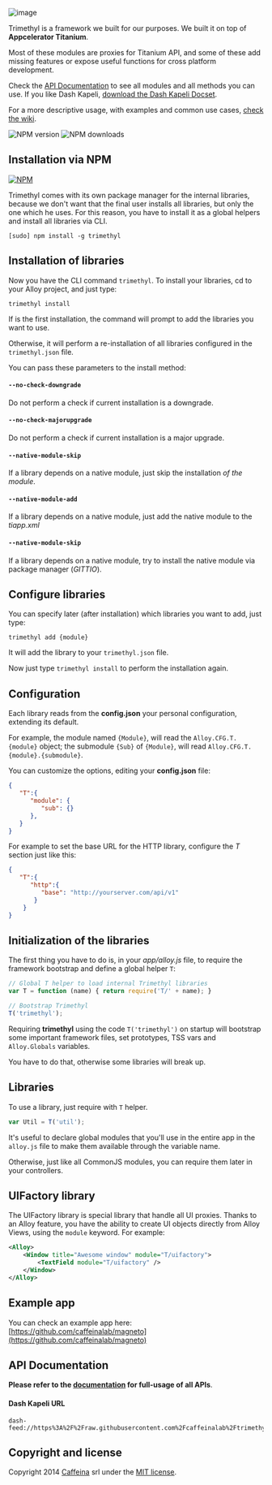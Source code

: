 ![image](logo.jpg)

Trimethyl is a framework we built for our purposes. We built it on top of **Appcelerator Titanium**.

Most of these modules are proxies for Titanium API, and some of these add missing features or expose useful functions for cross platform development.

Check the [API Documentation](http://trimethyl.github.io/trimethyl) to see all modules and all methods you can use. If you like Dash Kapeli, [download the Dash Kapeli Docset](https://github.com/trimethyl/trimethyl/blob/master/docset/Trimethyl.tgz?raw=1).

For a more descriptive usage, with examples and common use cases, [check the wiki](https://github.com/trimethyl/trimethyl/wiki).

![NPM version](https://img.shields.io/npm/dm/trimethyl.svg)
![NPM downloads](https://img.shields.io/npm/dt/trimethyl.svg)

## Installation via NPM

[![NPM](https://nodei.co/npm/trimethyl.png)](https://npmjs.org/package/trimethyl)

Trimethyl comes with its own package manager for the internal libraries, because we don't want that the final user installs all libraries, but only the one which he uses. For this reason, you have to install it as a global helpers and install all libraries via CLI.

```
[sudo] npm install -g trimethyl
```

## Installation of libraries

Now you have the CLI command `trimethyl`. To install your libraries, cd to your Alloy project, and just type:

```
trimethyl install
```

If is the first installation, the command will prompt to add the libraries you want to use. 

Otherwise, it will perform a re-installation of all libraries configured in the `trimethyl.json` file.

You can pass these parameters to the install method:

#### `--no-check-downgrade`

Do not perform a check if current installation is a downgrade.

#### `--no-check-majorupgrade`

Do not perform a check if current installation is a major upgrade.

#### `--native-module-skip`

If a library depends on a native module, just skip the installation *of the module*.

#### `--native-module-add`

If a library depends on a native module, just add the native module to the *tiapp.xml*

#### `--native-module-skip`

If a library depends on a native module, try to install the native module via package manager (*GITTIO*).

## Configure libraries

You can specify later (after installation) which libraries you want to add, just type:

```
trimethyl add {module}
```

It will add the library to your `trimethyl.json` file.

Now just type `trimethyl install` to perform the installation again.

## Configuration

Each library reads from the **config.json** your personal configuration, extending its default.

For example, the module named `{Module}`, will read the `Alloy.CFG.T.{module}` object; the submodule `{Sub}` of `{Module}`, will read `Alloy.CFG.T.{module}.{submodule}`.

You can customize the options, editing your **config.json** file:

```json
{
   "T":{
      "module": {
         "sub": {}
      },
   }
}
```

For example to set the base URL for the HTTP library, configure the *T* section just like this:

```json
{
   "T":{
      "http":{
         "base": "http://yourserver.com/api/v1"
       }
    }
}
```

## Initialization of the libraries

The first thing you have to do is, in your *app/alloy.js* file, to require the framework bootstrap and define a global helper `T`:

```javascript
// Global T helper to load internal Trimethyl libraries
var T = function (name) { return require('T/' + name); }

// Bootstrap Trimethyl
T('trimethyl');
```

Requiring **trimethyl** using the code `T('trimethyl')` on startup will bootstrap some important framework files, set prototypes, TSS vars and `Alloy.Globals` variables.

You have to do that, otherwise some libraries will break up.

## Libraries

To use a library, just require with `T` helper.

```javascript
var Util = T('util');
```

It's useful to declare global modules that you'll use in the entire app in the `alloy.js` file to make them available through the variable name.

Otherwise, just like all CommonJS modules, you can require them later in your controllers.

## UIFactory library

The UIFactory library is special library that handle all UI proxies. Thanks to an Alloy feature, you have the ability to create UI objects directly from Alloy Views, using the `module` keyword. For example:

```xml
<Alloy>
	<Window title="Awesome window" module="T/uifactory">
		<TextField module="T/uifactory" />
	</Window>
</Alloy>
```

## Example app

You can check an example app here: [https://github.com/caffeinalab/magneto](https://github.com/caffeinalab/magneto)

## API Documentation

**Please refer to the [documentation](http://trimethyl.github.io/trimethyl) for full-usage of all APIs**.

#### Dash Kapeli URL

```
dash-feed://https%3A%2F%2Fraw.githubusercontent.com%2Fcaffeinalab%2Ftrimethyl%2Fmaster%2Fdocset%2FTrimethyl.xml
```

## Copyright and license

Copyright 2014 [Caffeina](http://caffeina.co) srl under the [MIT license](LICENSE).
